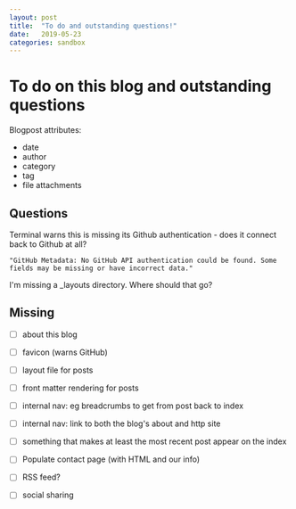 ```yaml
---
layout: post
title:  "To do and outstanding questions!"
date:   2019-05-23 
categories: sandbox
---
```


# To do on this blog and outstanding questions

Blogpost attributes:
- date
- author
- category
- tag
- file attachments

## Questions

Terminal warns this is missing its Github authentication - does it connect back to Github at all?

```
"GitHub Metadata: No GitHub API authentication could be found. Some fields may be missing or have incorrect data."
```

I'm missing a _layouts directory. Where should that go?



## Missing

- [ ] about this blog
- [ ] favicon (warns GitHub)
- [ ] layout file for posts
- [ ] front matter rendering for posts
- [ ] internal nav: eg breadcrumbs to get from post back to index
- [ ] internal nav: link to both the blog's about and http site
- [ ] something that makes at least the most recent post appear on the index
- [ ] Populate contact page (with HTML and our info)
- [ ] RSS feed?
- [ ] social sharing



